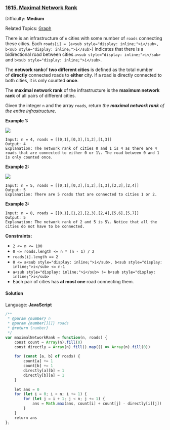 ### [1615\. Maximal Network Rank](https://leetcode.com/problems/maximal-network-rank/)

Difficulty: **Medium**  

Related Topics: [Graph](https://leetcode.com/tag/graph/)


There is an infrastructure of `n` cities with some number of `roads` connecting these cities. Each `roads[i] = [a<sub style="display: inline;">i</sub>, b<sub style="display: inline;">i</sub>]` indicates that there is a bidirectional road between cities `a<sub style="display: inline;">i</sub>` and `b<sub style="display: inline;">i</sub>`.

The **network rank**of **two different cities** is defined as the total number of **directly** connected roads to **either** city. If a road is directly connected to both cities, it is only counted **once**.

The **maximal network rank** of the infrastructure is the **maximum network rank** of all pairs of different cities.

Given the integer `n` and the array `roads`, return _the **maximal network rank** of the entire infrastructure_.

**Example 1:**

**![](https://assets.leetcode.com/uploads/2020/09/21/ex1.png)**

```
Input: n = 4, roads = [[0,1],[0,3],[1,2],[1,3]]
Output: 4
Explanation: The network rank of cities 0 and 1 is 4 as there are 4 roads that are connected to either 0 or 1\. The road between 0 and 1 is only counted once.
```

**Example 2:**

**![](https://assets.leetcode.com/uploads/2020/09/21/ex2.png)**

```
Input: n = 5, roads = [[0,1],[0,3],[1,2],[1,3],[2,3],[2,4]]
Output: 5
Explanation: There are 5 roads that are connected to cities 1 or 2.
```

**Example 3:**

```
Input: n = 8, roads = [[0,1],[1,2],[2,3],[2,4],[5,6],[5,7]]
Output: 5
Explanation: The network rank of 2 and 5 is 5\. Notice that all the cities do not have to be connected.
```

**Constraints:**

*   `2 <= n <= 100`
*   `0 <= roads.length <= n * (n - 1) / 2`
*   `roads[i].length == 2`
*   `0 <= a<sub style="display: inline;">i</sub>, b<sub style="display: inline;">i</sub> <= n-1`
*   `a<sub style="display: inline;">i</sub> != b<sub style="display: inline;">i</sub>`
*   Each pair of cities has **at most one** road connecting them.


#### Solution

Language: **JavaScript**

```javascript
/**
 * @param {number} n
 * @param {number[][]} roads
 * @return {number}
 */
var maximalNetworkRank = function(n, roads) {
    const count = Array(n).fill(0)
    const directly = Array(n).fill().map(() => Array(n).fill(0))
    
    for (const [a, b] of roads) {
        count[a] += 1
        count[b] += 1
        directly[a][b] = 1
        directly[b][a] = 1
    }
    
    let ans = 0
    for (let i = 0; i < n; i += 1) {
        for (let j = i + 1; j < n; j += 1) {
            ans = Math.max(ans, count[i] + count[j] - directly[i][j])
        }
    }
    return ans
};
```